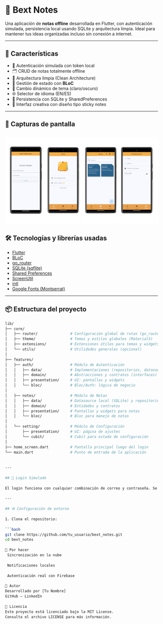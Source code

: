 # 📝 Bext Notes

Una aplicación de **notas offline** desarrollada en Flutter, con autenticación simulada, persistencia local usando SQLite y arquitectura limpia. Ideal para mantener tus ideas organizadas incluso sin conexión a internet.

---

## 🚀 Características

- 🔐 Autenticación simulada con token local
- 🗂️ CRUD de notas totalmente offline
- 🧱 Arquitectura limpia (Clean Architecture)
- 🧠 Gestión de estado con **BLoC**
- 🌙 Cambio dinámico de tema (claro/oscuro)
- 🌐 Selector de idioma (EN/ES)
- 💾 Persistencia con SQLite y SharedPreferences
- 🎨 Interfaz creativa con diseño tipo sticky notes

---

## 📱 Capturas de pantalla
![splash](assets/images/notes_screenshoot.png)  
---

## 🛠️ Tecnologías y librerías usadas

- [Flutter](https://flutter.dev/)
- [BLoC](https://pub.dev/packages/flutter_bloc)
- [go_router](https://pub.dev/packages/go_router)
- [SQLite (sqflite)](https://pub.dev/packages/sqflite)
- [Shared Preferences](https://pub.dev/packages/shared_preferences)
- [ScreenUtil](https://pub.dev/packages/flutter_screenutil)
- [intl](https://pub.dev/packages/intl)
- [Google Fonts (Montserrat)](https://fonts.google.com/specimen/Montserrat)

---

## 📦 Estructura del proyecto

```bash
lib/
├── core/
│   ├── router/               # Configuración global de rutas (go_router)
│   ├── theme/                # Temas y estilos globales (Material3)
│   ├── extensions/           # Extensiones útiles para temas y widgets
│   └── utils/                # Utilidades generales (opcional)
│
├── features/
│   ├── auth/                 # Módulo de Autenticación
│   │   ├── data/             # Implementaciones (repositorios, datasources)
│   │   ├── domain/           # Abstracciones y contratos (interfaces)
│   │   ├── presentation/     # UI: pantallas y widgets
│   │   └── bloc/             # Bloc/Auth: lógica de negocio
│
│   ├── notes/                # Módulo de Notas
│   │   ├── data/             # Datasource local (SQLite) y repositorio
│   │   ├── domain/           # Entidades y contratos
│   │   ├── presentation/     # Pantallas y widgets para notas
│   │   └── bloc/             # Bloc para manejo de notas
│
│   └── setting/              # Módulo de Configuración
│       ├── presentation/     # UI: página de ajustes
│       └── cubit/            # Cubit para estado de configuración
│
├── home_screen.dart          # Pantalla principal luego del login
└── main.dart                 # Punto de entrada de la aplicación


---

## 🔐 Login Simulado

El login funciona con cualquier combinación de correo y contraseña. Se genera un token aleatorio que se guarda en SharedPreferences para simular una sesión activa.

---

## ⚙️ Configuración de entorno

1. Clona el repositorio:

```bash
git clone https://github.com/tu_usuario/bext_notes.git
cd bext_notes

📌 Por hacer
 Sincronización en la nube

 Notificaciones locales

 Autenticación real con Firebase

🙌 Autor
Desarrollado por [Tu Nombre]
GitHub – LinkedIn

📄 Licencia
Este proyecto está licenciado bajo la MIT License.
Consulta el archivo LICENSE para más información.